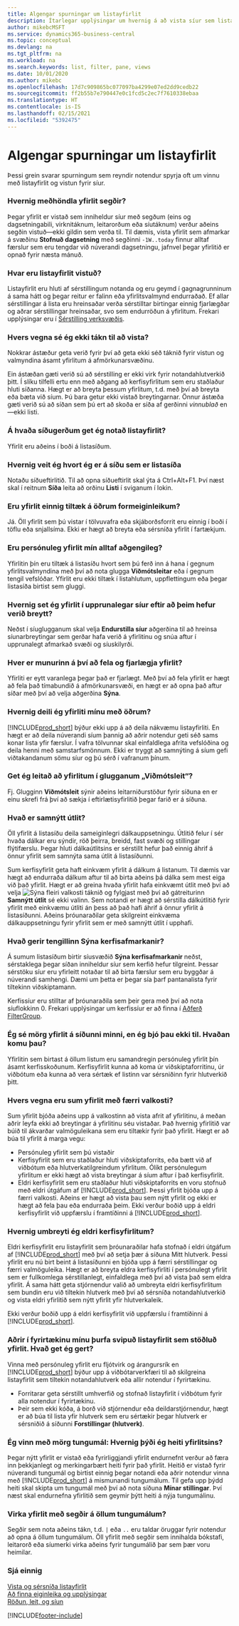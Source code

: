 ```yaml
---
title: Algengar spurningar um listayfirlit
description: Ítarlegar upplýsingar um hvernig á að vista síur sem listayfirlit.
author: mikebcMSFT
ms.service: dynamics365-business-central
ms.topic: conceptual
ms.devlang: na
ms.tgt_pltfrm: na
ms.workload: na
ms.search.keywords: list, filter, pane, views
ms.date: 10/01/2020
ms.author: mikebc
ms.openlocfilehash: 17d7c909865bc077097ba4299e07ed2dd9cedb22
ms.sourcegitcommit: ff2b55b7e790447e0c1fcd5c2ec7f7610338ebaa
ms.translationtype: HT
ms.contentlocale: is-IS
ms.lasthandoff: 02/15/2021
ms.locfileid: "5392475"
---
```

# <a name="list-views-faq"></a>Algengar spurningar um listayfirlit
Þessi grein svarar spurningum sem reyndir notendur spyrja oft um vinnu með listayfirlit og vistun fyrir síur.  

### <a name="how-do-views-handle-expressions"></a>Hvernig meðhöndla yfirlit segðir?

Þegar yfirlit er vistað sem inniheldur síur með segðum (eins og dagsetningabili, virknitáknum, leitarorðum eða síutáknum) verður aðeins segðin vistuð&mdash;ekki gildin sem verða til. Til dæmis, vista yfirlit sem afmarkar á svæðinu **Stofnuð dagsetning** með segðinni `-1W..today` finnur alltaf færslur sem eru tengdar við núverandi dagsetningu, jafnvel þegar yfirlitið er opnað fyrir næsta mánuð.

### <a name="where-are-list-views-saved"></a>Hvar eru listayfirlit vistuð?

Listayfirlit eru hluti af sérstillingum notanda og eru geymd í gagnagrunninum á sama hátt og þegar reitur er falinn eða yfirlitsvalmynd endurraðað. Ef allar sérstillingar á lista eru hreinsaðar verða sérstilltar birtingar einnig fjarlægðar og aðrar sérstillingar hreinsaðar, svo sem endurröðun á yfirlitum. Frekari upplýsingar eru í [Sérstilling verksvæðis](ui-personalization-user.md).

### <a name="why-dont-i-have-a-save-icon"></a><a name="save"></a>Hvers vegna sé ég ekki tákn til að vista?

Nokkrar ástæður geta verið fyrir því að geta ekki séð táknið fyrir vistun og valmyndina ásamt yfirlitum á afmörkunarsvæðinu.

Ein ástæðan gæti verið sú að sérstilling er ekki virk fyrir notandahlutverkið þitt. Í slíku tilfelli ertu enn með aðgang að kerfisyfirlitum sem eru staðlaður hluti síðanna. Hægt er að breyta þessum yfirlitum, t.d. með því að breyta eða bæta við síum. Þú bara getur ekki vistað breytingarnar. Önnur ástæða gæti verið sú að síðan sem þú ert að skoða er síða af gerðinni *vinnublað* en &mdash;ekki listi.

### <a name="on-which-page-types-can-i-use-list-views"></a>Á hvaða síðugerðum get ég notað listayfirlit?

Yfirlit eru aðeins í boði á listasíðum.

### <a name="how-do-i-know-whether-im-on-list-type-page"></a>Hvernig veit ég hvort ég er á síðu sem er listasíða

Notaðu síðueftirlitið. Til að opna síðueftirlit skal ýta á Ctrl+Alt+F1. Því næst skal í reitnum **Síða** leita að orðinu **Listi** í sviganum í lokin.

### <a name="are-views-also-available-on-other-form-factors"></a>Eru yfirlit einnig tiltæk á öðrum formeiginleikum?

Já. Öll yfirlit sem þú vistar í tölvuvafra eða skjáborðsforrit eru einnig í boði í töflu eða snjallsíma. Ekki er hægt að breyta eða sérsníða yfirlit í fartækjum.

### <a name="are-my-personal-views-always-accessible"></a>Eru persónuleg yfirlit mín alltaf aðgengileg?

Yfirlitin þín eru tiltæk á listasíðu hvort sem þú ferð inn á hana í gegnum yfirlitsvalmyndina með því að nota glugga **Viðmótsleitar** eða í gegnum tengil vefslóðar. Yfirlit eru ekki tiltæk í listahlutum, uppflettingum eða þegar listasíða birtist sem gluggi.

### <a name="how-do-i-return-a-view-to-its-original-filters-after-modifying-them"></a>Hvernig set ég yfirlit í upprunalegar síur eftir að þeim hefur verið breytt?

Neðst í síuglugganum skal velja **Endurstilla síur** aðgerðina til að hreinsa síunarbreytingar sem gerðar hafa verið á yfirlitinu og snúa aftur í upprunalegt afmarkað svæði og síuskilyrði.

### <a name="what-is-the-difference-between-hiding-and-removing-views"></a>Hver er munurinn á því að fela og fjarlægja yfirlit?

Yfirliti er eytt varanlega þegar það er fjarlægt. Með því að fela yfirlit er hægt að fela það tímabundið á afmörkunarsvæði, en hægt er að opna það aftur síðar með því að velja aðgerðina **Sýna**.

### <a name="how-can-i-share-my-views-with-others"></a>Hvernig deili ég yfirliti mínu með öðrum?

[!INCLUDE[prod_short](includes/prod_short.md)] býður ekki upp á að deila nákvæmu listayfirliti. En hægt er að deila núverandi síum þannig að aðrir notendur geti séð sams konar lista yfir færslur. Í vafra tölvunnar skal einfaldlega afrita vefslóðina og deila henni með samstarfsmönnum. Ekki er tryggt að samnýting á síum gefi viðtakandanum sömu síur og þú sérð í vafranum þínum.

### <a name="can-i-search-for-views-in-the-tell-me-window"></a>Get ég leitað að yfirlitum í glugganum „Viðmótsleit“?

Fj. Glugginn **Viðmótsleit** sýnir aðeins leitarniðurstöður fyrir síðuna en er einu skrefi frá því að sækja í eftirlætisyfirlitið þegar farið er á síðuna.

### <a name="what-is-shared-layout"></a>Hvað er samnýtt útlit?

Öll yfirlit á listasíðu deila sameiginlegri dálkauppsetningu. Útlitið felur í sér hvaða dálkar eru sýndir, röð þeirra, breidd, fast svæði og stillingar flýtifærslu. Þegar hluti dálkaútlitsins er sérstillt hefur það einnig áhrif á önnur yfirlit sem samnýta sama útlit á listasíðunni.

Sum kerfisyfirlit geta haft einkvæm yfirlit á dálkum á listanum. Til dæmis var hægt að endurraða dálkum aftur til að birta aðeins þá dálka sem mest eiga við það yfirlit. Hægt er að greina hvaða yfirlit hafa einkvæmt útlit með því að velja ![Sýna fleiri valkosti](media/show-more-options-icon.png "Sýna fleiri valkosti") táknið og fylgjast með því að gátreiturinn **Samnýtt útlit** sé ekki valinn. Sem notandi er hægt að sérstilla dálkútlitið fyrir yfirlit með einkvæmu útliti án þess að það hafi áhrif á önnur yfirlit á listasíðunni. Aðeins þróunaraðilar geta skilgreint einkvæma dálkauppsetningu fyrir yfirlit sem er með samnýtt útlit í upphafi.

### <a name="what-does-the-show-system-filters-link-do"></a>Hvað gerir tengillinn Sýna kerfisafmarkanir?

Á sumum listasíðum birtir síusvæðið **Sýna kerfisafmarkanir** neðst, sérstaklega þegar síðan inniheldur síur sem kerfið hefur tilgreint. Þessar sérstöku síur eru yfirleitt notaðar til að birta færslur sem eru byggðar á núverandi samhengi. Dæmi um þetta er þegar sía þarf pantanalista fyrir tiltekinn viðskiptamann.

Kerfissíur eru stilltar af þróunaraðila sem þeir gera með því að nota síuflokkinn 0. Frekari upplýsingar um kerfissíur er að finna í [Aðferð FilterGroup](/dynamics365/business-central/dev-itpro/developer/methods-auto/record/record-filtergroup-method).

### <a name="i-see-multiple-views-on-my-page-but-i-didnt-create-them-where-did-they-come-from"></a>Ég sé mörg yfirlit á síðunni minni, en ég bjó þau ekki til. Hvaðan komu þau?

Yfirlitin sem birtast á öllum listum eru samandregin persónuleg yfirlit þín ásamt kerfisskoðunum. Kerfisyfirlit kunna að koma úr viðskiptaforritinu, úr viðbótum eða kunna að vera sértæk ef listinn var sérsniðinn fyrir hlutverkið þitt.

### <a name="why-do-some-views-provide-fewer-options"></a>Hvers vegna eru sum yfirlit með færri valkosti?

Sum yfirlit bjóða aðeins upp á valkostinn að vista afrit af yfirlitinu, á meðan aðrir leyfa ekki að breytingar á yfirlitinu séu vistaðar. Það hvernig yfirlitið var búið til ákvarðar valmöguleikana sem eru tiltækir fyrir það yfirlit. Hægt er að búa til yfirlit á marga vegu:

- Persónuleg yfirlit sem þú vistaðir
- Kerfisyfirlit sem eru staðlaður hluti viðskiptaforrits, eða bætt við af viðbótum eða hlutverkatilgreindum yfirlitum. Ólíkt persónulegum yfirlitum er ekki hægt að vista breytingar á síum aftur í það kerfisyfirlit.
- Eldri kerfisyfirlit sem eru staðlaður hluti viðskiptaforrits en voru stofnuð með eldri útgáfum af [!INCLUDE[prod_short](includes/prod_short.md)]. Þessi yfirlit bjóða upp á færri valkosti. Aðeins er hægt að vista þau sem nýtt yfirlit og ekki er hægt að fela þau eða endurraða þeim. Ekki verður boðið upp á eldri kerfisyfirlit við uppfærslu í framtíðinni á [!INCLUDE[prod_short](includes/prod_short.md)].

### <a name="how-do-i-convert-legacy-system-views"></a>Hvernig umbreyti ég eldri kerfisyfirlitum?

Eldri kerfisyfirlit eru listayfirlit sem þróunaraðilar hafa stofnað í eldri útgáfum af [!INCLUDE[prod_short](includes/prod_short.md)] með því að setja þær á síðuna Mitt hlutverk. Þessi yfirlit eru nú birt beint á listasíðunni en bjóða upp á færri sérstillingar og færri valmöguleika. Hægt er að breyta eldra kerfisyfirliti í persónulegt yfirlit sem er fullkomlega sérstillanlegt, einfaldlega með því að vista það sem eldra yfirlit. Á sama hátt geta stjórnendur valið að umbreyta eldri kerfisyfirlitum sem bundin eru við tiltekin hlutverk með því að sérsníða notandahlutverkið og vista eldri yfirlitið sem nýtt yfirlit yfir hlutverkaleik.

Ekki verður boðið upp á eldri kerfisyfirlit við uppfærslu í framtíðinni á [!INCLUDE[prod_short](includes/prod_short.md)].

### <a name="others-in-my-organization-need-similar-list-views-as-standard-what-can-i-do"></a>Aðrir í fyrirtækinu mínu þurfa svipuð listayfirlit sem stöðluð yfirlit. Hvað get ég gert?

Vinna með persónuleg yfirlit eru fljótvirk og árangursrík en [!INCLUDE[prod_short](includes/prod_short.md)] býður upp á viðbótarverkfæri til að skilgreina listayfirlit sem tiltekin notandahlutverk eða allir notendur í fyrirtækinu.
 - Forritarar geta sérstillt umhverfið og stofnað listayfirlit í viðbótum fyrir alla notendur í fyrirtækinu.
 - Þeir sem ekki kóða, á borð við stjórnendur eða deildarstjórnendur, hægt er að búa til lista yfir hlutverk sem eru sértækir þegar hlutverk er sérsniðið á síðunni **Forstillingar (hlutverk)**.

### <a name="i-work-with-multiple-languages-how-do-i-translate-the-name-of-the-view"></a>Ég vinn með mörg tungumál: Hvernig þýði ég heiti yfirlitsins?

Þegar nýtt yfirlit er vistað eða fyrirliggjandi yfirlit endurnefnt verður að færa inn þekkjanlegt og merkingarbært heiti fyrir það yfirlit. Heitið er vistað fyrir núverandi tungumál og birtist einnig þegar notandi eða aðrir notendur vinna með [!INCLUDE[prod_short](includes/prod_short.md)] á mismunandi tungumálum. Til gefa upp þýdd heiti skal skipta um tungumál með því að nota síðuna **Mínar stillingar**. Því næst skal endurnefna yfirlitið sem geymir þýtt heiti á nýja tungumálinu.

### <a name="do-views-with-expressions-work-in-all-languages"></a>Virka yfirlit með segðir á öllum tungumálum?

Segðir sem nota aðeins tákn, t.d. `|` eða `..` eru taldar öruggar fyrir notendur að opna á öllum tungumálum. Öll yfirlit með segðir sem innihalda bókstafi, leitarorð eða síumerki virka aðeins fyrir tungumálið þar sem þær voru heimilar.

### <a name="see-also"></a>Sjá einnig

[Vista og sérsníða listayfirlit](ui-views.md)  
[Að finna eiginleika og upplýsingar](ui-search.md)  
[Röðun, leit, og síun](ui-enter-criteria-filters.md)  


[!INCLUDE[footer-include](includes/footer-banner.md)]